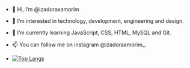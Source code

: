 - 👋 Hi, I’m @izadoraxamorim
- 👀 I’m interested in technology, development, engineering and design. 
- 🌱 I’m currently learning JavaScript, CSS, HTML, MySQL and Git. 
- 📫 You can follow me on instagram @izadoraamorim_.

- [![Top Langs](https://github-readme-stats.vercel.app/api/top-langs/?username=izadoraxamorim&layout=compact)](https://github.com/izadoraxamorim/github-readme-stats)


<!---
izadoraxamorim/izadoraxamorim is a ✨ special ✨ repository because its `README.md` (this file) appears on your GitHub profile.
You can click the Preview link to take a look at your changes.
--->
